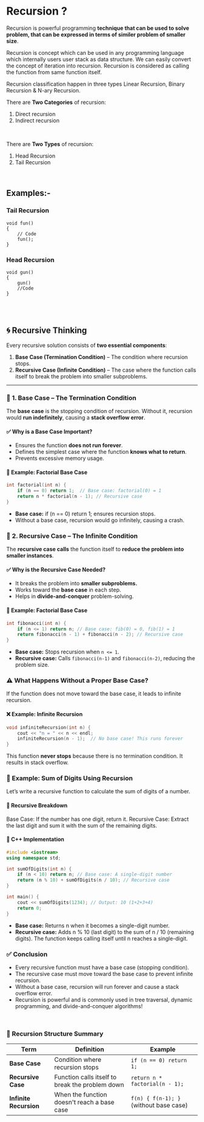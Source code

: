 # Recursion ?
Recursion is powerful programming **technique that can be used to solve problem, that can be expressed in terms of similer problem of smaller size**.

Recursion is concept which can be used in any programming language which internally users user stack as data structure. We can easily convert the concept of iteration into recursion. Recursion is considered as calling the function from same function itself.

Recursion classification happen in three types Linear Recursion, Binary Recursion & N-ary Recursion.
<br>


There are **Two Categories** of recursion:
 1. Direct recursion
 2. Indirect recursion
<br>


There are **Two Types** of recursion:
1. Head Recursion
2. Tail Recursion
<br>


## Examples:-

### Tail Recursion

```
void fun()
{
    // Code
    fun();
}
```


### Head Recursion

```
void gun()
{
    gun()
    //Code
}
```
<br>
<br>


## 🌀 Recursive Thinking

Every recursive solution consists of **two essential components**:

1. **Base Case (Termination Condition)** – The condition where recursion stops.
2. **Recursive Case (Infinite Condition)** – The case where the function calls itself to break the problem into smaller subproblems.

---

### 🔹 **1. Base Case – The Termination Condition**
The **base case** is the stopping condition of recursion. Without it, recursion would **run indefinitely**, causing a **stack overflow error**.

#### ✅ **Why is a Base Case Important?**
- Ensures the function **does not run forever**.
- Defines the simplest case where the function **knows what to return**.
- Prevents excessive memory usage.

#### 📌 **Example: Factorial Base Case**
```cpp
int factorial(int n) {
    if (n == 0) return 1;  // Base case: factorial(0) = 1
    return n * factorial(n - 1); // Recursive case
}
```

 - **Base case:** if (n == 0) return 1; ensures recursion stops.
 - Without a base case, recursion would go infinitely, causing a crash.



### 🔹 **2. Recursive Case – The Infinite Condition**
The **recursive case calls** the function itself to **reduce the problem into smaller instances**.

#### ✅ **Why is the Recursive Case Needed?**
 - It breaks the problem into **smaller subproblems.**
 - Works toward the **base case** in each step.
 - Helps in **divide-and-conquer** problem-solving.

#### 📌 **Example: Factorial Base Case**
```cpp
int fibonacci(int n) {
    if (n <= 1) return n; // Base case: fib(0) = 0, fib(1) = 1
    return fibonacci(n - 1) + fibonacci(n - 2); // Recursive case
}
```

 - **Base case:** Stops recursion when `n <= 1`.
 - **Recursive case:** Calls `fibonacci(n-1)` and `fibonacci(n-2)`, reducing the problem size.



### ⚠️ What Happens Without a Proper Base Case?
If the function does not move toward the base case, it leads to infinite recursion.

#### ❌ Example: Infinite Recursion
```cpp
void infiniteRecursion(int n) {
    cout << "n = " << n << endl;
    infiniteRecursion(n - 1);  // No base case! This runs forever
}
```

This function **never stops** because there is no termination condition.
It results in stack overflow.
<br>


### 📝 Example: Sum of Digits Using Recursion
Let’s write a recursive function to calculate the sum of digits of a number.

#### 🔹 Recursive Breakdown
Base Case: If the number has one digit, return it.
Recursive Case: Extract the last digit and sum it with the sum of the remaining digits.

#### 📌 C++ Implementation
```cpp
#include <iostream>
using namespace std;

int sumOfDigits(int n) {
    if (n < 10) return n; // Base case: A single-digit number
    return (n % 10) + sumOfDigits(n / 10); // Recursive case
}

int main() {
    cout << sumOfDigits(1234); // Output: 10 (1+2+3+4)
    return 0;
}
```

 - **Base case:** Returns n when it becomes a single-digit number.
 - **Recursive case:** Adds n % 10 (last digit) to the sum of n / 10 (remaining digits).
The function keeps calling itself until n reaches a single-digit.



### ✅ Conclusion
 - Every recursive function must have a base case (stopping condition).
 - The recursive case must move toward the base case to prevent infinite recursion.
 - Without a base case, recursion will run forever and cause a stack overflow error.
 - Recursion is powerful and is commonly used in tree traversal, dynamic programming, and divide-and-conquer algorithms!
<br>


### 📌 Recursion Structure Summary

| **Term**              | **Definition**                                    | **Example**                          |
|----------------------|------------------------------------------------|----------------------------------|
| **Base Case**        | Condition where recursion stops                 | `if (n == 0) return 1;`         |
| **Recursive Case**   | Function calls itself to break the problem down | `return n * factorial(n - 1);`  |
| **Infinite Recursion** | When the function doesn't reach a base case   | `f(n) { f(n-1); }` (without base case) |

